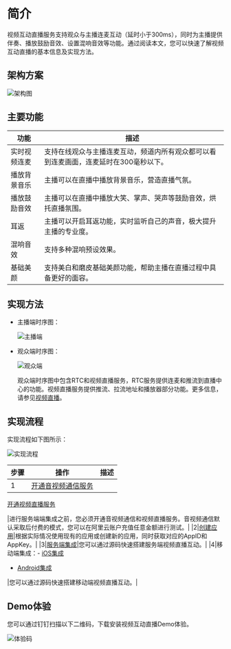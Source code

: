 # 简介

视频互动直播服务支持观众与主播连麦互动（延时小于300ms），同时为主播提供伴奏、播放鼓励音效、设置混响音效等功能。通过阅读本文，您可以快速了解视频互动直播的基本信息及实现方法。

## 架构方案

![架构图](https://static-aliyun-doc.oss-accelerate.aliyuncs.com/assets/img/zh-CN/8152688061/p205169.png)

## 主要功能

|功能|描述|
|--|--|
|实时视频连麦|支持在线观众与主播连麦互动，频道内所有观众都可以看到连麦画面，连麦延时在300毫秒以下。|
|播放背景音乐|主播可以在直播中播放背景音乐，营造直播气氛。|
|播放鼓励音效|主播可以在直播中播放大笑、掌声、哭声等鼓励音效，烘托直播氛围。|
|耳返|主播可以开启耳返功能，实时监听自己的声音，极大提升主播的专业度。|
|混响音效|支持多种混响预设效果。|
|基础美颜|支持美白和磨皮基础美颜功能，帮助主播在直播过程中具备更好的面容。|

## 实现方法

-   主播端时序图：

    ![主播端](https://static-aliyun-doc.oss-accelerate.aliyuncs.com/assets/img/zh-CN/8152688061/p205745.png)

-   观众端时序图：

    ![观众端](https://static-aliyun-doc.oss-accelerate.aliyuncs.com/assets/img/zh-CN/8152688061/p205746.png)

    观众端时序图中包含RTC和视频直播服务，RTC服务提供连麦和推流到直播中心的功能。视频直播服务提供推流、拉流地址和播放器部分功能。更多信息，请参见[视频直播](https://www.aliyun.com/product/live)。


## 实现流程

实现流程如下图所示：

![实现流程](https://static-aliyun-doc.oss-accelerate.aliyuncs.com/assets/img/zh-CN/3754607061/p120567.png)

|步骤|操作|描述|
|--|--|--|
|1|[开通音视频通信服务](/cn.zh-CN/快速入门/开通服务.md)

[开通视频直播服务](/cn.zh-CN/导播服务/服务开通.md)

|进行服务端端集成之前，您必须开通音视频通信和视频直播服务。音视频通信默认采取后付费的模式，您可以在阿里云账户充值任意金额进行测试。|
|2|[创建应用](/cn.zh-CN/快速入门/创建应用.md)|根据实际情况使用现有的应用或创建新的应用，同时获取对应的AppID和AppKey。|
|3|[服务端集成](/cn.zh-CN/解决方案/视频互动直播/服务端集成.md)|您可以通过源码快速搭建服务端视频直播互动。|
|4|移动端集成：-   [iOS集成](/cn.zh-CN/解决方案/视频互动直播/iOS集成.md)
-   [Android集成](/cn.zh-CN/解决方案/视频互动直播/Android集成.md)

|您可以通过源码快速搭建移动端视频直播互动。|

## Demo体验

您可以通过钉钉扫描以下二维码，下载安装视频互动直播Demo体验。

![体验码](https://static-aliyun-doc.oss-accelerate.aliyuncs.com/assets/img/zh-CN/9681111161/p135191.png)


